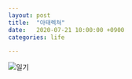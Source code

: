 ```yaml
---
layout: post
title:  "아태렉쳐"
date:   2020-07-21 10:00:00 +0900
categories: life

---
```



![일기]({{site.baseurl}}/images/2020-07-21.png)
